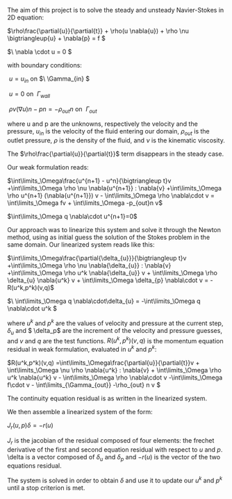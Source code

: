 The aim of this project is to solve the steady and unsteady Navier-Stokes in 2D equation:

$\rho\frac{\partial{u}}{\partial{t}} + \rho(u  \nabla{u})  + \rho  \nu \bigtriangleup{u} +  \nabla{p} = f $ 

$\ \nabla \cdot u = 0 $

with boundary conditions:

$\ u = u_{in}$      on  $\ \Gamma_{in} $

$\ u = 0$  on $\ \Gamma_{wall}$

$\ \rho \nu (\nabla{u}) n - pn = -\rho_{out} n$    on $\ \Gamma_{out}$

where u and p are the unknowns, respectively the velocity and the pressure, $u_{in}$ is the velocity of the fluid entering our domain,
$\rho_{out}$ is the outlet pressure, $\rho$ is the density of the fluid, and $\nu$ is the kinematic viscosity.

The $\rho\frac{\partial{u}}{\partial{t}}$ term disappears in the steady case.

Our weak formulation reads:

$\int\limits_\Omega\frac{u^{n+1} - u^n}{\bigtriangleup t}v +\int\limits_\Omega \rho \nu \nabla{u^{n+1}} : \nabla{v}  +\int\limits_\Omega \rho u^{n+1} (\nabla{u^{n+1}}) v - \int\limits_\Omega \rho \nabla\cdot v  = \int\limits_\Omega fv + \int\limits_\Omega -p_{out}n v$

$\int\limits_\Omega q \nabla\cdot u^{n+1}=0$

Our approach was to linearize this system and solve it through the Newton method, using as initial guess the solution of the Stokes problem in the same domain.
Our linearized system reads like this:

$\int\limits_\Omega\frac{\partial{\delta_{u}}}{\bigtriangleup t}v +\int\limits_\Omega \rho \nu \nabla{\delta_{u}} : \nabla{v}  +\int\limits_\Omega \rho u^k \nabla{\delta_{u}} v + \int\limits_\Omega \rho \delta_{u} \nabla{u^k} v + \int\limits_\Omega \delta_{p} \nabla\cdot v = - R(u^k,p^k)(v,q)$

$\ \int\limits_\Omega q \nabla\cdot\delta_{u} = -\int\limits_\Omega q \nabla\cdot u^k $

where $u^k$ and $p^k$ are the values of velocity and pressure at the current step, $\delta_u$ and $ \delta_p$ are the increment of the velocity and pressure guesses, and $v$ and $q$ are the test functions.
$R(u^k,p^k)(v,q)$ is the momentum equation residual in weak formulation, evaluated in $u^k$ and $p^k$:

$R(u^k,p^k)(v,q) =\int\limits_\Omega\frac{\partial{u}}{\partial{t}}v + \int\limits_\Omega \nu \rho \nabla{u^k} : \nabla{v} + \int\limits_\Omega \rho u^k \nabla{u^k} v - \int\limits_\Omega \rho \nabla\cdot v -\int\limits_\Omega f\cdot v - \int\limits_{\Gamma_{out}} -\rho_{out} n v $

The continuity equation residual is as written in the linearized system.

We then assemble a linearized system of the form:

$J_{r} (u,p) \delta = - r(u)$

$J_{r}$ is the jacobian of the residual composed of four elements: the frechet derivative of the first and second equation residual with respect to $u$ and $p$.
\delta is a vector composed of  $\delta_{u}$ and $\delta_{p}$ and $-r(u)$ is the vector of the two equations residual.

The system is solved in order to obtain $\delta$ and use it to update our $u^k$ and $p^k$ until a stop criterion is met.
